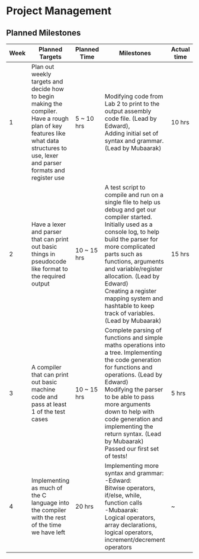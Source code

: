 Project Management
==================
Planned Milestones
-----------------------

Week| Planned Targets | Planned Time | Milestones | Actual time
--- | --- | --- | --- | ---
1| Plan out weekly targets and decide how to begin making the compiler. <br>Have a rough plan of key features like what data structures to use, lexer and parser formats and register use | 5 ~ 10 hrs | Modifying code from Lab 2 to print to the output assembly code file. (Lead by Edward),<br> Adding initial set of syntax and grammar. (Lead by Mubaarak) | 10 hrs
2| Have a lexer and parser that can print out basic things in pseudocode like format to the required output| 10 ~ 15 hrs | A test script to compile and run on a single file to help us debug and get our compiler started. Initially used as a console log, to help build the parser for more complicated parts such as functions, arguments and variable/register allocation. (Lead by Edward)<br>Creating a register mapping system and hashtable to keep track of variables. (Lead by Mubaarak) | 15 hrs
3| A compiler that can print out basic machine code and pass at least 1 of the test cases | 10 ~ 15 hrs | Complete parsing of functions and simple maths operations into a tree. Implementing the code generation for functions and operations. (Lead by Edward)<br>Modifying the parser to be able to pass more arguments down to help with code generation and implementing the return syntax. (Lead by Mubaarak)<br>Passed our first set of tests! | 5 hrs
4| Implementing as much of the C language into the compiler with the rest of the time we have left | 20 hrs | Implementing more syntax and grammar:<br>-Edward:<br>Bitwise operators, if/else, while, function calls<br>-Mubaarak:<br>Logical operators, array declarations, logical operators, increment/decrement operators | ~
